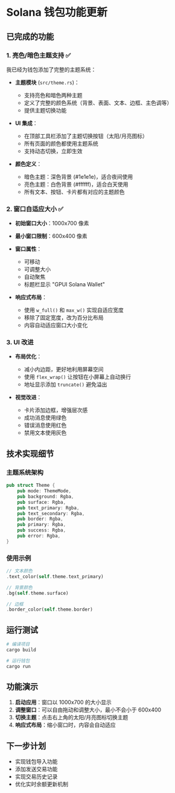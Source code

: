 # Solana 钱包功能更新

## 已完成的功能

### 1. 亮色/暗色主题支持 ✅

我已经为钱包添加了完整的主题系统：

- **主题模块** (`src/theme.rs`)：
  - 支持亮色和暗色两种主题
  - 定义了完整的颜色系统（背景、表面、文本、边框、主色调等）
  - 提供主题切换功能

- **UI 集成**：
  - 在顶部工具栏添加了主题切换按钮（太阳/月亮图标）
  - 所有页面的颜色都使用主题系统
  - 支持动态切换，立即生效

- **颜色定义**：
  - 暗色主题：深色背景 (#1e1e1e)，适合夜间使用
  - 亮色主题：白色背景 (#ffffff)，适合白天使用
  - 所有文本、按钮、卡片都有对应的主题颜色

### 2. 窗口自适应大小 ✅

- **初始窗口大小**：1000x700 像素
- **最小窗口限制**：600x400 像素
- **窗口属性**：
  - 可移动
  - 可调整大小
  - 自动聚焦
  - 标题栏显示 "GPUI Solana Wallet"

- **响应式布局**：
  - 使用 `w_full()` 和 `max_w()` 实现自适应宽度
  - 移除了固定宽度，改为百分比布局
  - 内容自动适应窗口大小变化

### 3. UI 改进

- **布局优化**：
  - 减小内边距，更好地利用屏幕空间
  - 使用 `flex_wrap()` 让按钮在小屏幕上自动换行
  - 地址显示添加 `truncate()` 避免溢出

- **视觉改进**：
  - 卡片添加边框，增强层次感
  - 成功消息使用绿色
  - 错误消息使用红色
  - 禁用文本使用灰色

## 技术实现细节

### 主题系统架构

```rust
pub struct Theme {
    pub mode: ThemeMode,
    pub background: Rgba,
    pub surface: Rgba,
    pub text_primary: Rgba,
    pub text_secondary: Rgba,
    pub border: Rgba,
    pub primary: Rgba,
    pub success: Rgba,
    pub error: Rgba,
}
```

### 使用示例

```rust
// 文本颜色
.text_color(self.theme.text_primary)

// 背景颜色
.bg(self.theme.surface)

// 边框
.border_color(self.theme.border)
```

## 运行测试

```bash
# 编译项目
cargo build

# 运行钱包
cargo run
```

## 功能演示

1. **启动应用**：窗口以 1000x700 的大小显示
2. **调整窗口**：可以自由拖动和调整大小，最小不会小于 600x400
3. **切换主题**：点击右上角的太阳/月亮图标切换主题
4. **响应式布局**：缩小窗口时，内容会自动适应

## 下一步计划

- 实现钱包导入功能
- 添加发送交易功能
- 实现交易历史记录
- 优化实时余额更新机制